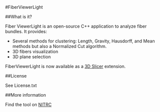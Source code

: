 #FiberViewerLight

##What is it?

Fiber ViewerLight is an open-source C++ application to analyze fiber bundles. It provides:
- Several methods for clustering: Length, Gravity, Hausdorff, and Mean methods but also a Normalized Cut algorithm.
- 3D fibers visualization
- 3D plane selection

FiberViewerLight is now available as a [3D Slicer](http://www.slicer.org) extension.

##License

See License.txt

##More information

Find the tool on [NITRC](http://www.nitrc.org/projects/fvlight)

